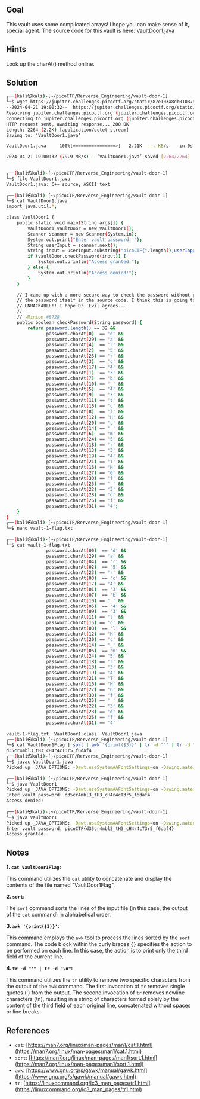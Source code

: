 ## Goal
This vault uses some complicated arrays! I hope you can make sense of it, special agent. The source code for this vault is here: [VaultDoor1.java](https://jupiter.challenges.picoctf.org/static/87e103a8db01087de9ccf5a7a022ddf8/VaultDoor1.java)
## Hints
Look up the charAt() method online.
## Solution

```bash
┌──(kali㉿kali)-[~/picoCTF/Rerverse_Engineering/vault-door-1]
└─$ wget https://jupiter.challenges.picoctf.org/static/87e103a8db01087de9ccf5a7a022ddf8/VaultDoor1.java
--2024-04-21 19:00:32--  https://jupiter.challenges.picoctf.org/static/87e103a8db01087de9ccf5a7a022ddf8/VaultDoor1.java
Resolving jupiter.challenges.picoctf.org (jupiter.challenges.picoctf.org)... 3.131.60.8
Connecting to jupiter.challenges.picoctf.org (jupiter.challenges.picoctf.org)|3.131.60.8|:443... connected.
HTTP request sent, awaiting response... 200 OK
Length: 2264 (2.2K) [application/octet-stream]
Saving to: ‘VaultDoor1.java’

VaultDoor1.java     100%[================>]   2.21K  --.-KB/s    in 0s      

2024-04-21 19:00:32 (79.9 MB/s) - ‘VaultDoor1.java’ saved [2264/2264]

                                                                             
┌──(kali㉿kali)-[~/picoCTF/Rerverse_Engineering/vault-door-1]
└─$ file VaultDoor1.java 
VaultDoor1.java: C++ source, ASCII text
                                                                             
┌──(kali㉿kali)-[~/picoCTF/Rerverse_Engineering/vault-door-1]
└─$ cat VaultDoor1.java 
import java.util.*;

class VaultDoor1 {
    public static void main(String args[]) {
        VaultDoor1 vaultDoor = new VaultDoor1();
        Scanner scanner = new Scanner(System.in);
        System.out.print("Enter vault password: ");
        String userInput = scanner.next();
        String input = userInput.substring("picoCTF{".length(),userInput.length()-1);
        if (vaultDoor.checkPassword(input)) {
            System.out.println("Access granted.");
        } else {
            System.out.println("Access denied!");
        }
    }

    // I came up with a more secure way to check the password without putting
    // the password itself in the source code. I think this is going to be
    // UNHACKABLE!! I hope Dr. Evil agrees...
    //
    // -Minion #8728
    public boolean checkPassword(String password) {
        return password.length() == 32 &&
               password.charAt(0)  == 'd' &&
               password.charAt(29) == 'a' &&
               password.charAt(4)  == 'r' &&
               password.charAt(2)  == '5' &&
               password.charAt(23) == 'r' &&
               password.charAt(3)  == 'c' &&
               password.charAt(17) == '4' &&
               password.charAt(1)  == '3' &&
               password.charAt(7)  == 'b' &&
               password.charAt(10) == '_' &&
               password.charAt(5)  == '4' &&
               password.charAt(9)  == '3' &&
               password.charAt(11) == 't' &&
               password.charAt(15) == 'c' &&
               password.charAt(8)  == 'l' &&
               password.charAt(12) == 'H' &&
               password.charAt(20) == 'c' &&
               password.charAt(14) == '_' &&
               password.charAt(6)  == 'm' &&
               password.charAt(24) == '5' &&
               password.charAt(18) == 'r' &&
               password.charAt(13) == '3' &&
               password.charAt(19) == '4' &&
               password.charAt(21) == 'T' &&
               password.charAt(16) == 'H' &&
               password.charAt(27) == '6' &&
               password.charAt(30) == 'f' &&
               password.charAt(25) == '_' &&
               password.charAt(22) == '3' &&
               password.charAt(28) == 'd' &&
               password.charAt(26) == 'f' &&
               password.charAt(31) == '4';
    }
}
┌──(kali㉿kali)-[~/picoCTF/Rerverse_Engineering/vault-door-1]
└─$ nano vault-1-flag.txt 
                                                                                                                                                                                                                                            
┌──(kali㉿kali)-[~/picoCTF/Rerverse_Engineering/vault-door-1]
└─$ cat vault-1-flag.txt  
               password.charAt(00)  == 'd' &&
               password.charAt(29) == 'a' &&
               password.charAt(04)  == 'r' &&
               password.charAt(02)  == '5' &&
               password.charAt(23) == 'r' &&
               password.charAt(03)  == 'c' &&
               password.charAt(17) == '4' &&
               password.charAt(01)  == '3' &&
               password.charAt(07)  == 'b' &&
               password.charAt(10) == '_' &&
               password.charAt(05)  == '4' &&
               password.charAt(09)  == '3' &&
               password.charAt(11) == 't' &&
               password.charAt(15) == 'c' &&
               password.charAt(08)  == 'l' &&
               password.charAt(12) == 'H' &&
               password.charAt(20) == 'c' &&
               password.charAt(14) == '_' &&
               password.charAt(06)  == 'm' &&
               password.charAt(24) == '5' &&
               password.charAt(18) == 'r' &&
               password.charAt(13) == '3' &&
               password.charAt(19) == '4' &&
               password.charAt(21) == 'T' &&
               password.charAt(16) == 'H' &&
               password.charAt(27) == '6' &&
               password.charAt(30) == 'f' &&
               password.charAt(25) == '_' &&
               password.charAt(22) == '3' &&
               password.charAt(28) == 'd' &&
               password.charAt(26) == 'f' &&
               password.charAt(31) == '4'
               
vault-1-flag.txt  VaultDoor1.class  VaultDoor1.java
┌──(kali㉿kali)-[~/picoCTF/Rerverse_Engineering/vault-door-1]
└─$ cat VaultDoor1Flag | sort | awk '{print($3)}' | tr -d "'" | tr -d "\n"
d35cr4mbl3_tH3_cH4r4cT3r5_f6daf4                                                                                                                                                                                                                                 
┌──(kali㉿kali)-[~/picoCTF/Rerverse_Engineering/vault-door-1]
└─$ javac VaultDoor1.java                                                 
Picked up _JAVA_OPTIONS: -Dawt.useSystemAAFontSettings=on -Dswing.aatext=true
                                                                                                                                                                                                                                 
┌──(kali㉿kali)-[~/picoCTF/Rerverse_Engineering/vault-door-1]
└─$ java VaultDoor1      
Picked up _JAVA_OPTIONS: -Dawt.useSystemAAFontSettings=on -Dswing.aatext=true
Enter vault password: d35cr4mbl3_tH3_cH4r4cT3r5_f6daf4
Access denied!
                                                                                                                                                                                                                                 
┌──(kali㉿kali)-[~/picoCTF/Rerverse_Engineering/vault-door-1]
└─$ java VaultDoor1      
Picked up _JAVA_OPTIONS: -Dawt.useSystemAAFontSettings=on -Dswing.aatext=true
Enter vault password: picoCTF{d35cr4mbl3_tH3_cH4r4cT3r5_f6daf4}
Access granted.
````
## Notes
**1. `cat VaultDoor1Flag`:**

This command utilizes the `cat` utility to concatenate and display the contents of the file named "VaultDoor1Flag".

**2. `sort`:**

The `sort` command sorts the lines of the input file (in this case, the output of the `cat` command) in alphabetical order.

**3. `awk '{print($3)}'`:**

This command employs the `awk` tool to process the lines sorted by the `sort` command. The code block within the curly braces `{}` specifies the action to be performed on each line. In this case, the action is to print only the third field of the current line.

**4. `tr -d "'" | tr -d "\n"`:**

This command utilizes the `tr` utility to remove two specific characters from the output of the `awk` command. The first invocation of `tr` removes single quotes (') from the output. The second invocation of `tr` removes newline characters (\n), resulting in a string of characters formed solely by the content of the third field of each original line, concatenated without spaces or line breaks.
## References
- `cat`: [https://man7.org/linux/man-pages/man1/cat.1.html](https://man7.org/linux/man-pages/man1/cat.1.html)
- `sort`: [https://man7.org/linux/man-pages/man1/sort.1.html](https://man7.org/linux/man-pages/man1/sort.1.html)
- `awk`: [https://www.gnu.org/s/gawk/manual/gawk.html](https://www.gnu.org/s/gawk/manual/gawk.html)
- `tr`: [https://linuxcommand.org/lc3_man_pages/tr1.html](https://linuxcommand.org/lc3_man_pages/tr1.html)